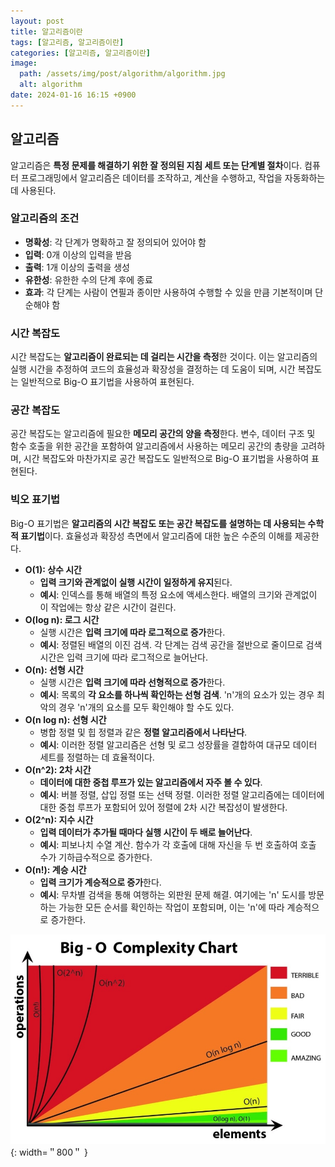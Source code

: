 ```yaml
---
layout: post
title: 알고리즘이란
tags: [알고리즘, 알고리즘이란]
categories: [알고리즘, 알고리즘이란]
image:
  path: /assets/img/post/algorithm/algorithm.jpg
  alt: algorithm
date: 2024-01-16 16:15 +0900
---
```


## 알고리즘

알고리즘은 **특정 문제를 해결하기 위한 잘 정의된 지침 세트 또는 단계별 절차**이다. 컴퓨터 프로그래밍에서 알고리즘은 데이터를 조작하고, 계산을 수행하고, 작업을 자동화하는 데 사용된다.

### 알고리즘의 조건

- **명확성**: 각 단계가 명확하고 잘 정의되어 있어야 함
- **입력**: 0개 이상의 입력을 받음
- **출력**: 1개 이상의 출력을 생성
- **유한성**: 유한한 수의 단계 후에 종료
- **효과**: 각 단계는 사람이 연필과 종이만 사용하여 수행할 수 있을 만큼 기본적이며 단순해야 함

### 시간 복잡도

시간 복잡도는 **알고리즘이 완료되는 데 걸리는 시간을 측정**한 것이다. 이는 알고리즘의 실행 시간을 추정하여 코드의 효율성과 확장성을 결정하는 데 도움이 되며, 시간 복잡도는 일반적으로 Big-O 표기법을 사용하여 표현된다.

### 공간 복잡도

공간 복잡도는 알고리즘에 필요한 **메모리 공간의 양을 측정**한다. 변수, 데이터 구조 및 함수 호출을 위한 공간을 포함하여 알고리즘에서 사용하는 메모리 공간의 총량을 고려하며, 시간 복잡도와 마찬가지로 공간 복잡도도 일반적으로 Big-O 표기법을 사용하여 표현된다.

### 빅오 표기법

Big-O 표기법은 **알고리즘의 시간 복잡도 또는 공간 복잡도를 설명하는 데 사용되는 수학적 표기법**이다. 효율성과 확장성 측면에서 알고리즘에 대한 높은 수준의 이해를 제공한다.

- **O(1): 상수 시간**
  - **입력 크기와 관계없이 실행 시간이 일정하게 유지**된다.
  - **예시**: 인덱스를 통해 배열의 특정 요소에 액세스한다. 배열의 크기와 관계없이 이 작업에는 항상 같은 시간이 걸린다.
- **O(log n): 로그 시간**
  - 실행 시간은 **입력 크기에 따라 로그적으로 증가**한다.
  - **예시**: 정렬된 배열의 이진 검색. 각 단계는 검색 공간을 절반으로 줄이므로 검색 시간은 입력 크기에 따라 로그적으로 늘어난다.
- **O(n): 선형 시간**
  - 실행 시간은 **입력 크기에 따라 선형적으로 증가**한다.
  - **예시**: 목록의 **각 요소를 하나씩 확인하는 선형 검색**. 'n'개의 요소가 있는 경우 최악의 경우 'n'개의 요소를 모두 확인해야 할 수도 있다.
- **O(n log n): 선형 시간**
  - 병합 정렬 및 힙 정렬과 같은 **정렬 알고리즘에서 나타난다**.
  - **예시**: 이러한 정렬 알고리즘은 선형 및 로그 성장률을 결합하여 대규모 데이터 세트를 정렬하는 데 효율적이다.
- **O(n^2): 2차 시간**
  - **데이터에 대한 중첩 루프가 있는 알고리즘에서 자주 볼 수 있다**.
  - **예시**: 버블 정렬, 삽입 정렬 또는 선택 정렬. 이러한 정렬 알고리즘에는 데이터에 대한 중첩 루프가 포함되어 있어 정렬에 2차 시간 복잡성이 발생한다.
- **O(2^n): 지수 시간**
  - **입력 데이터가 추가될 때마다 실행 시간이 두 배로 늘어난다**.
  - **예시**: 피보나치 수열 계산. 함수가 각 호출에 대해 자신을 두 번 호출하여 호출 수가 기하급수적으로 증가한다.
- **O(n!): 계승 시간**
  - **입력 크기가 계승적으로 증가**한다.
  - **예시**: 무차별 검색을 통해 여행하는 외판원 문제 해결. 여기에는 'n' 도시를 방문하는 가능한 모든 순서를 확인하는 작업이 포함되며, 이는 'n'에 따라 계승적으로 증가한다.

![big-o](/assets/img/post/algorithm/big-o.jpeg){: width=＂800＂ }
